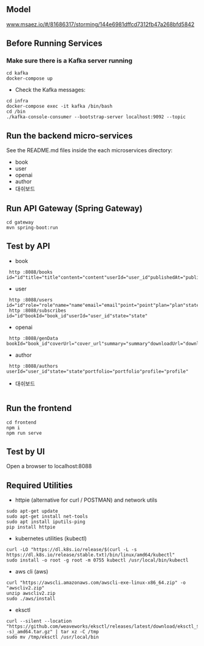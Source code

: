 # 

## Model
www.msaez.io/#/81686317/storming/144e6981dffcd7312fb47a268bfd5842

## Before Running Services
### Make sure there is a Kafka server running
```
cd kafka
docker-compose up
```
- Check the Kafka messages:
```
cd infra
docker-compose exec -it kafka /bin/bash
cd /bin
./kafka-console-consumer --bootstrap-server localhost:9092 --topic
```

## Run the backend micro-services
See the README.md files inside the each microservices directory:

- book
- user
- openai
- author
- 대쉬보드


## Run API Gateway (Spring Gateway)
```
cd gateway
mvn spring-boot:run
```

## Test by API
- book
```
 http :8088/books id="id"title="title"content="content"userId="user_id"publishedAt="published_at"state="state"view="view"subscribers="subscribers"
```
- user
```
 http :8088/users id="id"role="role"name="name"email="email"point="point"plan="plan"state="state"
 http :8088/subscribes id="id"bookId="book_id"userId="user_id"state="state"
```
- openai
```
 http :8088/genData bookId="book_id"coverUrl="cover_url"summary="summary"downloadUrl="download_url"point="point"category="category"
```
- author
```
 http :8088/authors userId="user_id"state="state"portfolio="portfolio"profile="profile"
```
- 대쉬보드
```
```


## Run the frontend
```
cd frontend
npm i
npm run serve
```

## Test by UI
Open a browser to localhost:8088

## Required Utilities

- httpie (alternative for curl / POSTMAN) and network utils
```
sudo apt-get update
sudo apt-get install net-tools
sudo apt install iputils-ping
pip install httpie
```

- kubernetes utilities (kubectl)
```
curl -LO "https://dl.k8s.io/release/$(curl -L -s https://dl.k8s.io/release/stable.txt)/bin/linux/amd64/kubectl"
sudo install -o root -g root -m 0755 kubectl /usr/local/bin/kubectl
```

- aws cli (aws)
```
curl "https://awscli.amazonaws.com/awscli-exe-linux-x86_64.zip" -o "awscliv2.zip"
unzip awscliv2.zip
sudo ./aws/install
```

- eksctl 
```
curl --silent --location "https://github.com/weaveworks/eksctl/releases/latest/download/eksctl_$(uname -s)_amd64.tar.gz" | tar xz -C /tmp
sudo mv /tmp/eksctl /usr/local/bin
```
